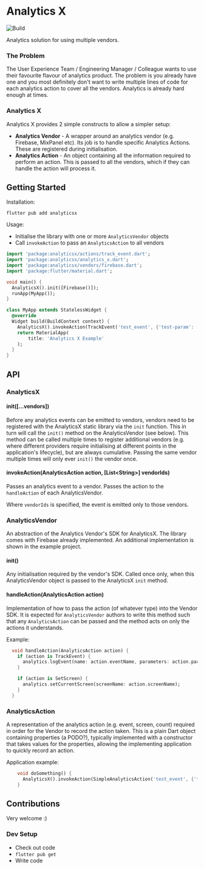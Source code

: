 # Analytics X

![Build](https://github.com/grahamsmith/analyticsx/actions/workflows/main.yaml/badge.svg)

Analytics solution for using multiple vendors.

### The Problem

The User Experience Team / Engineering Manager / Colleague wants to use their favourite flavour of analytics product. The problem is you already have one and you most definitely don't want to write multiple lines of code for each analytics action to cover all the vendors. Analytics is already hard enough at times.

### Analytics X

Analytics X provides 2 simple constructs to allow a simpler setup:

- **Analytics Vendor** - A wrapper around an analytics vendor (e.g. Firebase, MixPanel etc). Its job is to handle specific Analytics Actions. These are registered during initialisation.
- **Analytics Action** - An object containing all the information required to perform an action. This is passed to all the vendors, which if they can handle the action will process it.

## Getting Started

Installation:

`flutter pub add analyticsx`

Usage:

* Initialise the library with one or more `AnalyticsVendor` objects
* Call `invokeAction` to pass an `AnalyticsAction` to all vendors

```dart
import 'package:analyticsx/actions/track_event.dart';
import 'package:analyticsx/analytics_x.dart';
import 'package:analyticsx/vendors/firebase.dart';
import 'package:flutter/material.dart';

void main() {
  AnalyticsX().init([Firebase()]);
  runApp(MyApp());
}

class MyApp extends StatelessWidget {
  @override
  Widget build(BuildContext context) {
    AnalyticsX().invokeAction(TrackEvent('test_event', {'test-param': 'yes'}));
    return MaterialApp(
        title: 'Analytics X Example'
    );
  }
}
```

## API

### AnalyticsX

#### init(\[...vendors\])

Before any analytics events can be emitted to vendors, vendors need to be registered with the AnalyticsX static 
library via the `init` function. This in turn will call the `init()` method on the AnalyticsVendor (see below). This 
method can 
be called multiple times to register additional vendors (e.g. where different providers require initialising at 
different points in the application's lifecycle), but are always cumulative. Passing the same vendor multiple times 
will only ever `init()` the vendor once.

#### invokeAction(AnalyticsAction action, \[List\<String\>\] vendorIds)

Passes an analytics event to a vendor. Passes the action to the `handleAction` of each AnalyticsVendor.

Where `vendorIds` is specified, the event is emitted only to those vendors. 

### AnalyticsVendor

An abstraction of the Analytics Vendor's SDK for AnalyticsX. The library comes with Firebase already implemented. An 
additional implementation is shown in the example project.

#### init()

Any initialisation required by the vendor's SDK. Called once only, when this AnalyticsVendor object is passed to the 
AnalyticsX `init` method.

#### handleAction(AnalyticsAction action)

Implementation of how to pass the action (of whatever type) into the Vendor SDK. It is expected for `AnalyticsVendor` 
authors to write this method such that any `AnalyticsAction` can be passed and the method acts on only the actions 
it understands.

Example:
```dart
  void handleAction(AnalyticsAction action) {
    if (action is TrackEvent) {
      analytics.logEvent(name: action.eventName, parameters: action.parameters);
    }

    if (action is SetScreen) {
      analytics.setCurrentScreen(screenName: action.screenName);
    }
  }
```

### AnalyticsAction

A representation of the analytics action (e.g. event, screen, count) required in order for the Vendor to record the 
action taken. This is a plain Dart object containing properties (a PODO?), typically implemented with a constructor 
that takes values for the properties, allowing the implementing application to quickly record an action.

Application example:
```dart
    void doSomething() {
      AnalyticsX().invokeAction(SimpleAnalyticsAction('test_event', {'test-param': 'yes'}));
    }
```

## Contributions

Very welcome :)

### Dev Setup

* Check out code
* `flutter pub get`
* Write code
